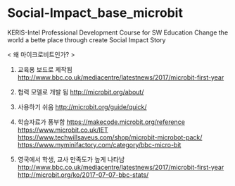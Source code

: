 # Social-Impact_base_microbit

KERIS-Intel Professional Development Course for SW Education
Change the world a bette place through create Social Impact Story

< 왜 마이크로비트인가? >

1. 교육용 보드로 제작됨
http://www.bbc.co.uk/mediacentre/latestnews/2017/microbit-first-year

2. 협력 모델로 개발 됨
http://microbit.org/about/

3. 사용하기 쉬움
http://microbit.org/guide/quick/

4. 학습자료가 풍부함
https://makecode.microbit.org/reference
https://www.microbit.co.uk/IET
https://www.techwillsaveus.com/shop/microbit-microbot-pack/
https://www.myminifactory.com/category/bbc-micro-bit

5. 영국에서 학생, 교사 만족도가 높게 나타남
http://www.bbc.co.uk/mediacentre/latestnews/2017/microbit-first-year
http://microbit.org/ko/2017-07-07-bbc-stats/
